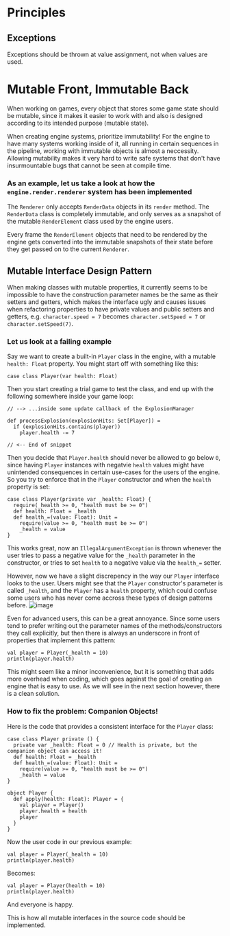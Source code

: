 # Principles
## Exceptions
Exceptions should be thrown at value assignment, not when values are used.

# Mutable Front, Immutable Back

When working on games, every object that stores some game state should be mutable, since it makes it easier to work with and also is designed according to its intended purpose (mutable state). 

When creating engine systems, prioritize immutability! For the engine to have many systems working inside of it, all running in certain sequences in the pipeline, working with immutable objects is almost a neccessity. Allowing mutability makes it very hard to write safe systems that don't have insurmountable bugs that cannot be seen at compile time.

### As an example, let us take a look at how the `engine.render.renderer` system has been implemented

The  `Renderer` only accepts `RenderData` objects in its `render` method. The `RenderData` class is completely immutable, and only serves as a snapshot of the mutable `RenderElement` class used by the engine users.

Every frame the `RenderElement` objects that need to be rendered by the engine gets converted into the immutable snapshots of their state before they get passed on to the current `Renderer`.

## Mutable Interface Design Pattern

When making classes with mutable properties, it currently seems to be impossible to have the construction parameter names be the same as their setters and getters, which makes the interface ugly and causes issues when refactoring properties to have private values and public setters and getters, e.g. `character.speed = 7` becomes `character.setSpeed = 7` or `character.setSpeed(7)`.

### Let us look at a failing example

Say we want to create a built-in `Player` class in the engine, with a mutable `health: Float` property. You might start off with something like this:
```
case class Player(var health: Float)
```
Then you start creating a trial game to test the class, and end up with the following somewhere inside your game loop:
```
// --> ...inside some update callback of the ExplosionManager

def processExplosion(explosionHits: Set[Player]) =
  if (explosionHits.contains(player))
    player.health -= 7

// <-- End of snippet
```
Then you decide that `Player.health` should never be allowed to go below `0`, since having `Player` instances with negatvie `health` values might have unintended consequences in certain use-cases for the users of the engine. So you try to enforce that in the `Player` constructor and when the `health` property is set:
```
case class Player(private var _health: Float) {
  require(_health >= 0, "health must be >= 0")
  def health: Float = _health
  def health_=(value: Float): Unit =
    require(value >= 0, "health must be >= 0")
    _health = value
}
```

This works great, now an `IllegalArgumentException` is thrown whenever the user tries to pass a negative value for the `_health` parameter in the constructor, or tries to set `health` to a negative value via the `health_=` setter.

However, now we have a slight discrepency in the way our `Player` interface looks to the user. Users might see that the `Player` constructor's parameter is called `_health`, and the `Player` has a `health` property, which could confuse some users who has never come accross these types of design patterns before.
![image](https://github.com/accmltr/scala-games/assets/19354678/4b228b53-f548-4627-896b-ec748ecec86d)

Even for advanced users, this can be a great annoyance. Since some users tend to prefer writing out the parameter names of the methods/constructors they call explicitly, but then there is always an underscore in front of properties that implement this pattern:
```
val player = Player(_health = 10)
println(player.health)
```

This might seem like a minor inconvenience, but it is something that adds more overhead when coding, which goes against the goal of creating an engine that is easy to use. As we will see in the next section however, there is a clean solution.

### How to fix the problem: Companion Objects!

Here is the code that provides a consistent interface for the `Player` class:
```
case class Player private () {
  private var _health: Float = 0 // Health is private, but the companion object can access it!
  def health: Float = _health
  def health_=(value: Float): Unit =
    require(value >= 0, "health must be >= 0")
    _health = value
}

object Player {
  def apply(health: Float): Player = {
    val player = Player()
    player.health = health
    player
  }
}
```

Now the user code in our previous example:
```
val player = Player(_health = 10)
println(player.health)
```
Becomes:
```
val player = Player(health = 10)
println(player.health)
```

And everyone is happy.

This is how all mutable interfaces in the source code should be implemented.
